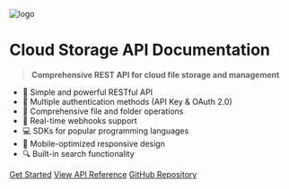 ![logo](https://images.unsplash.com/photo-1555066931-4365d14bab8c?q=80&w=2070&auto=format&fit=crop&ixlib=rb-4.0.3)

# Cloud Storage API Documentation

> **Comprehensive REST API for cloud file storage and management**

- 🚀 Simple and powerful RESTful API
- 🔐 Multiple authentication methods (API Key & OAuth 2.0)
- 📁 Comprehensive file and folder operations
- 🔗 Real-time webhooks support
- 💻 SDKs for popular programming languages
- 📱 Mobile-optimized responsive design
- 🔍 Built-in search functionality

[Get Started](./#getting-started)
[View API Reference](./#api-endpoints)
[GitHub Repository](https://github.com/Olamideod/api-documentation)
